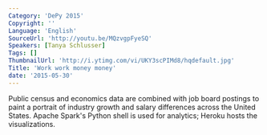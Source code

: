 ```yaml
---
Category: 'DePy 2015'
Copyright: ''
Language: 'English'
SourceUrl: 'http://youtu.be/MQzvgpFyeSQ'
Speakers: [Tanya Schlusser]
Tags: []
ThumbnailUrl: 'http://i.ytimg.com/vi/UKY3scPIMd8/hqdefault.jpg'
Title: 'Work work money money'
date: '2015-05-30'
---
```

Public census and economics data are combined with job board postings to paint a portrait of industry growth and salary differences across the United States. Apache Spark's Python shell is used for analytics; Heroku hosts the visualizations.
